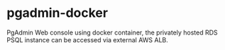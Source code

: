 # pgadmin-docker

PgAdmin Web console using docker container, the privately hosted RDS PSQL instance can be accessed via external AWS ALB.
